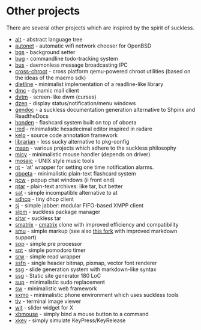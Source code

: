 Other projects
==============
There are several other projects which are inspired by the spirit of suckless.

* [alt](https://github.com/radare/alt) - abstract language tree
* [autonet](https://github.com/mrdomino/autonet) - automatic wifi network chooser for OpenBSD
* [bgs](https://github.com/Gottox/bgs) - background setter
* [bug](http://vicerveza.homeunix.net/~viric/soft/bug/) - commandline todo-tracking system
* [bus](https://github.com/maandree/bus) - daemonless message broadcasting IPC
* [cross-chroot](https://github.com/radare/cross-chroot) - cross platform qemu-powered chroot utilities (based on the ideas of the maemo sdk)
* [dietline](https://github.com/radare/radare2/blob/master/libr/cons/dietline.c) - minimalist implementation of a readline-like library
* [dmc](//oldgit.suckless.org/dmc/) - dynamic mail client
* [dvtm](http://www.brain-dump.org/projects/dvtm/) - screen-like dwm (curses)
* [dzen](https://github.com/robm/dzen) - display status/notification/menu windows
* [gendoc](https://bztsrc.gitlab.io/gendoc) - a suckless documentation generation alternative to Shpinx and ReadtheDocs
* [honden](https://github.com/joodan-van-github/honden) - flashcard system built on top of oboeta
* [ired](https://github.com/radare/ired) - minimalistic hexadecimal editor inspired in radare
* [kelp](http://kelp.sf.net) - source code annotation framework
* [librarian](https://github.com/maandree/librarian) - less sucky alternative to pkg-config
* [maan](http://people.tuebingen.mpg.de/maan/) - various projects which adhere to the suckless philosophy
* [micy](https://github.com/radare/toys/tree/master/micy) - minimalistic mouse handler (depends on driver)
* [mosaic](https://dreamless.digital/src/mosaic) - UNIX style music tools
* [nt](https://github.com/ashish-yadav11/nt) - 'at' wrapper for setting one time notification alarms.
* [oboeta](https://github.com/joodan-van-github/oboeta) - minimalistic plain-text flashcard system
* [pcw](https://bitbucket.org/emg/pcw) - popup chat windows (ii front end)
* [ptar](https://github.com/joodan-van-github/ptar) - plain-text archives: like tar, but better
* [sat](https://github.com/maandree/sat) - simple incompatible alternative to at
* [sdhcp](https://git.2f30.org/sdhcp) - tiny dhcp client
* [sj](https://github.com/younix/sj) - simple jabber: modular FIFO-based XMPP client
* [slpm](https://github.com/radare/slpm) - suckless package manager
* [sltar](https://github.com/Gottox/sltar) - suckless tar
* [smatrix](https://sr.ht/~rjraymond/smatrix/) - [cmatrix](https://github.com/abishekvashok/cmatrix) clone with improved efficiency and compatibility
* [smu](https://github.com/Gottox/smu) - simple markup (see also [this fork](https://github.com/karlb/smu/) with improved markdown support)
* [spp](https://github.com/radare/spp) - simple pre processor
* [spt](https://github.com/pickfire/spt) - simple pomodoro timer
* [srw](https://bitbucket.org/emg/srw) - simple read wrapper
* [ssfn](https://gitlab.com/bztsrc/scalable-font2) - single header bitmap, pixmap, vector font renderer
* [ssg](https://github.com/jroimartin/ssg) - slide generation system with markdown-like syntax
* [ssg](https://www.romanzolotarev.com/ssg.html) - Static site generator 180 LoC
* [sup](//oldgit.suckless.org/sup/) - minimalistic sudo replacement
* [sw](https://github.com/jroimartin/sw) - minimalistic web framework
* [sxmo](https://sxmo.org/) - minimalistic phone environment which uses suckless tools
* [tiv](https://github.com/radare/tiv) - terminal image viewer
* [wjt](https://github.com/ianremmler/wjt) - slider widget for X
* [xbmouse](https://github.com/vlaadbrain/xbmouse) - simply bind a mouse button to a command
* [xkev](https://github.com/vlaadbrain/xkev) - simply simulate KeyPress/KeyRelease
